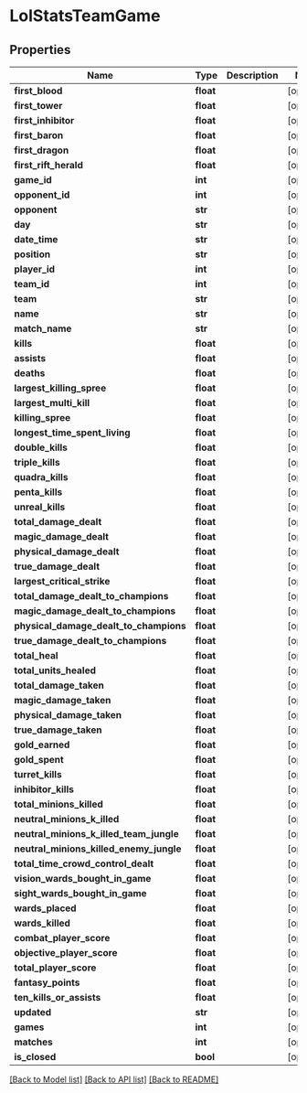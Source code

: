 # LolStatsTeamGame

## Properties
Name | Type | Description | Notes
------------ | ------------- | ------------- | -------------
**first_blood** | **float** |  | [optional] 
**first_tower** | **float** |  | [optional] 
**first_inhibitor** | **float** |  | [optional] 
**first_baron** | **float** |  | [optional] 
**first_dragon** | **float** |  | [optional] 
**first_rift_herald** | **float** |  | [optional] 
**game_id** | **int** |  | [optional] 
**opponent_id** | **int** |  | [optional] 
**opponent** | **str** |  | [optional] 
**day** | **str** |  | [optional] 
**date_time** | **str** |  | [optional] 
**position** | **str** |  | [optional] 
**player_id** | **int** |  | [optional] 
**team_id** | **int** |  | [optional] 
**team** | **str** |  | [optional] 
**name** | **str** |  | [optional] 
**match_name** | **str** |  | [optional] 
**kills** | **float** |  | [optional] 
**assists** | **float** |  | [optional] 
**deaths** | **float** |  | [optional] 
**largest_killing_spree** | **float** |  | [optional] 
**largest_multi_kill** | **float** |  | [optional] 
**killing_spree** | **float** |  | [optional] 
**longest_time_spent_living** | **float** |  | [optional] 
**double_kills** | **float** |  | [optional] 
**triple_kills** | **float** |  | [optional] 
**quadra_kills** | **float** |  | [optional] 
**penta_kills** | **float** |  | [optional] 
**unreal_kills** | **float** |  | [optional] 
**total_damage_dealt** | **float** |  | [optional] 
**magic_damage_dealt** | **float** |  | [optional] 
**physical_damage_dealt** | **float** |  | [optional] 
**true_damage_dealt** | **float** |  | [optional] 
**largest_critical_strike** | **float** |  | [optional] 
**total_damage_dealt_to_champions** | **float** |  | [optional] 
**magic_damage_dealt_to_champions** | **float** |  | [optional] 
**physical_damage_dealt_to_champions** | **float** |  | [optional] 
**true_damage_dealt_to_champions** | **float** |  | [optional] 
**total_heal** | **float** |  | [optional] 
**total_units_healed** | **float** |  | [optional] 
**total_damage_taken** | **float** |  | [optional] 
**magic_damage_taken** | **float** |  | [optional] 
**physical_damage_taken** | **float** |  | [optional] 
**true_damage_taken** | **float** |  | [optional] 
**gold_earned** | **float** |  | [optional] 
**gold_spent** | **float** |  | [optional] 
**turret_kills** | **float** |  | [optional] 
**inhibitor_kills** | **float** |  | [optional] 
**total_minions_killed** | **float** |  | [optional] 
**neutral_minions_k_illed** | **float** |  | [optional] 
**neutral_minions_k_illed_team_jungle** | **float** |  | [optional] 
**neutral_minions_killed_enemy_jungle** | **float** |  | [optional] 
**total_time_crowd_control_dealt** | **float** |  | [optional] 
**vision_wards_bought_in_game** | **float** |  | [optional] 
**sight_wards_bought_in_game** | **float** |  | [optional] 
**wards_placed** | **float** |  | [optional] 
**wards_killed** | **float** |  | [optional] 
**combat_player_score** | **float** |  | [optional] 
**objective_player_score** | **float** |  | [optional] 
**total_player_score** | **float** |  | [optional] 
**fantasy_points** | **float** |  | [optional] 
**ten_kills_or_assists** | **float** |  | [optional] 
**updated** | **str** |  | [optional] 
**games** | **int** |  | [optional] 
**matches** | **int** |  | [optional] 
**is_closed** | **bool** |  | [optional] 

[[Back to Model list]](../README.md#documentation-for-models) [[Back to API list]](../README.md#documentation-for-api-endpoints) [[Back to README]](../README.md)

